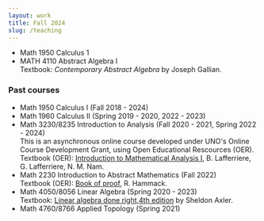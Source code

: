 ```yaml
---
layout: work
title: Fall 2024
slug: /teaching
---
```


<ul>
<li>
Math 1950 Calculus 1 
</li>
<li>
MATH 4110 Abstract Algebra I  <br>
Textbook: <em>Contemporary Abstract Algebra</em> by Joseph Gallian.
</li>
</ul>

<div>
<h3 >Past courses</h3>
<ul>
    <li>Math 1950 Calculus I (Fall 2018 - 2024)
    </li>
    <li>Math 1960 Calculus II (Spring 2019 - 2020, 2022 - 2023)
    </li>
    <li>Math 3230/8235 Introduction to Analysis (Fall 2020 - 2021, Spring 2022 - 2024) <br>
    This is an asynchronous online course developed under UNO's Online Course Development Grant, using Open Educational Rescources (OER).<br>
    Textbook (OER): <a href="https://www.oercommons.org/courses/introduction-to-mathematical-analysis/view">Introduction to Mathematical Analysis I</a>, B. Lafferriere, G. Lafferriere, N. M. Nam.
    </li>
    <li>Math 2230 Introduction to Abstract Mathematics (Fall 2022) <br>
    Textbook (OER): <a href="https://www.people.vcu.edu/~rhammack/BookOfProof/">Book of proof</a>, R. Hammack.<br>
    </li>
    <li>Math 4050/8056 Linear Algebra (Spring 2020 - 2023)<br>
    Textbook: <a href="https://linear.axler.net/">Linear algebra done right,4th edition</a> by Sheldon Axler. 
    </li>
    <li>Math 4760/8766 Applied Topology (Spring 2021)
    </li>
</ul>
<br>
</div>